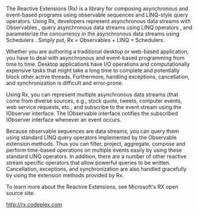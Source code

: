 The Reactive Extensions (Rx) is a library for composing asynchronous
and event-based programs using observable sequences and LINQ-style
query operators. Using Rx, developers represent asynchronous data
streams with Observables , query asynchronous data streams using LINQ
operators , and parameterize the concurrency in the asynchronous data
streams using Schedulers . Simply put, Rx = Observables + LINQ +
Schedulers.

Whether you are authoring a traditional desktop or web-based
application, you have to deal with asynchronous and event-based
programming from time to time. Desktop applications have I/O
operations and computationally expensive tasks that might take a long
time to complete and potentially block other active
threads. Furthermore, handling exceptions, cancellation, and
synchronization is difficult and error-prone.

Using Rx, you can represent multiple asynchronous data streams (that
come from diverse sources, e.g., stock quote, tweets, computer events,
web service requests, etc., and subscribe to the event stream using
the IObserver<T> interface. The IObservable<T> interface notifies the
subscribed IObserver<T> interface whenever an event occurs.

Because observable sequences are data streams, you can query them
using standard LINQ query operators implemented by the Observable
extension methods. Thus you can filter, project, aggregate, compose
and perform time-based operations on multiple events easily by using
these standard LINQ operators. In addition, there are a number of
other reactive stream specific operators that allow powerful queries
to be written.  Cancellation, exceptions, and synchronization are also
handled gracefully by using the extension methods provided by Rx.

To learn more about the Reactive Extensions, see Microsoft's 
RX open source site:

   http://rx.codeplex.com
